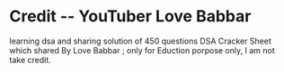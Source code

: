# Credit --  YouTuber Love Babbar
learning dsa and sharing solution of 450 questions DSA Cracker Sheet which shared By Love Babbar ; only for Eduction porpose only, I am not take credit.
 
